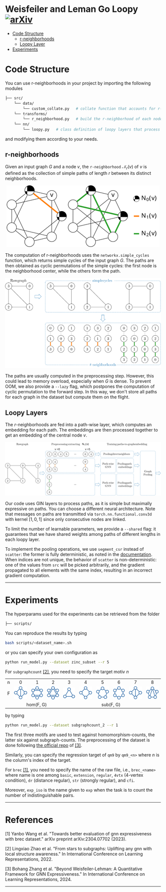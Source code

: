 # Weisfeiler and Leman Go Loopy <br>[![arXiv](https://img.shields.io/badge/arXiv-2403.13749-aa142d.svg?logo=arxiv&style=plastic)](https://arxiv.org/abs/2403.13749)
+ [Code Structure](#code-structure)
    - [r-neighborhoods](#r-neighborhoods)
    - [Loopy Layer](#loopy_layer)
+ [Experiments](#experiments)

# Code Structure
You can use r-neighborhoods in your project by importing the following modules
```bash
├── src/
    └── data/
        └── custom_collate.py   # collate function that accounts for r-neighborhoods
    └── transforms/
        └── r_neighborhood.py   # build the r-neighborhood of each node in the graph
    └── nn/
        └── loopy.py   # class definition of loopy layers that process r-neighborhoods
```
and modifying them according to your needs.

## r-neighborhoods
Given an input graph $G$ and a node $v$, the ``r-neighborhood`` $\mathcal{N}_r(v)$ of $v$ is defined as the collection of simple paths of length $r$ between its distinct neighborhoods.
<center>
<img src="imgs/Nr.svg">
</center>

The computation of r-neighborhoods uses the ``networkx.simple_cycles`` function, which returns simple cycles of the input graph $G$. The paths are then obtained as cyclic permutations of the simple cycles: the first node is the neighborhood center, while the others form the path.
<center>
<img src="imgs/Nr_computation.svg">
</center>

The paths are usually computed in the preprocessing step. However, this could lead to memory overload, especially when $G$ is dense. To prevent OOM, we also provide a ``--lazy`` flag, which postpones the computation of cyclic permutation to the forward step. In this way, we don't store all paths for each graph in the dataset but compute them on the flight.

## Loopy Layers
The $r$-neighborhoods are fed into a path-wise layer, which computes an embedding for each path. The embeddings are then processed together to get an embedding of the central node $v$.
<center>
<img src="imgs/lMPNN.svg">
</center>

Our code uses GIN layers to process paths, as it is simple but maximally expressive on paths. You can choose a different neural architecture. Note that messages on paths are transmitted via ``torch.nn.functional.conv3d`` with kernel $[1, 0, 1]$ since only consecutive nodes are linked.

To limit the number of learnable parameters, we provide a ``--shared`` flag: it guarantees that we have shared weights among paths of different lengths in each loopy layer.

To implement the pooling operations, we use ``segment_csr``  instead of ``scatter``: the former is fully deterministic, as noted in the [documentation](https://pytorch-scatter.readthedocs.io/en/latest/functions/segment_csr.html). When indices are not unique, the behavior of ``scatter`` is non-deterministic: one of the values from ``src`` will be picked arbitrarily, and the gradient propagated to all elements with the same index, resulting in an incorrect gradient computation.

---

# Experiments

The hyperparams used for the experiments can be retrieved from the folder
```bash
├── scripts/
```
You can reproduce the results by typing
```bash
bash scripts/<dataset_name>.sh
```
or you can specify your own configuration as
```bash
python run_model.py --dataset zinc_subset --r 5
```
For ``subgraphcount`` [[2]](#2), you need to specify the target motiv $n$

<center>
<table>
  <tr>
    <td><center>n</center></td>
    <td><center>0</center></td>
    <td><center>1</center></td>
    <td><center>2</center></td>
    <td><center>3</center></td>
    <td><center>4</center></td>
    <td><center>5</center></td>
    <td><center>6</center></td>
    <td><center>7</center></td>
    <td><center>8</center></td>
  </tr>
  <tr>
    <td><center>F</center></td>
    <td><center><img src="imgs/chordal_4.svg"></center></td>
    <td><center><img src="imgs/boat.svg"></center></td>
    <td><center><img src="imgs/chordal_6.svg"></center></td>
    <td><center><img src="imgs/cycle_3.svg"></center></td>
    <td><center><img src="imgs/cycle_4.svg"></center></td>
    <td><center><img src="imgs/cycle_5.svg"></center></td>
    <td><center><img src="imgs/cycle_6.svg"></center></td>
    <td><center><img src="imgs/chordal_4.svg"></center></td>
    <td><center><img src="imgs/chordal_5.svg"></center></td>
  </tr>
<tr>
    <td><center> </center></td>
    <td colspan="3"><center>hom(F, G)</center></td>
    <td colspan="6"><center>sub(F, G)</center></td>
  </tr>
</table>
</center>

by typing

```bash
python run_model.py --dataset subgraphcount_2 --r 1
```
The first three motifs are used to test against homomorphism-counts, the latter six against subgraph-counts. The preprocessing of the dataset is done following [the official repo](https://github.com/subgraph23/homomorphism-expressivity) of [[3]](#3).

Similarly, you can specify the regression target of ``qm9`` by ``qm9_<n>`` where $n$ is the column's index of the target. 

For ``brec`` [[1]](#1), you need to specify the name of the raw file, i.e., ``brec_<name>`` where name is one among ``basic``, ``extension``, ``regular``, ``4vtx`` (4-vertex condition), ``dr`` (distance regular), ``str`` (strongly regular), and ``cfi``. 

Moreover, ``exp_iso`` is the name given to ``exp`` when the task is to count the number of indistinguishable pairs.

---

# References
<a id="1">[1]</a> Yanbo Wang et al. "Towards better evaluation of gnn expressiveness with brec dataset." arXiv preprint arXiv:2304.07702 (2023).

<a id="2">[2]</a> Lingxiao Zhao et al. "From stars to subgraphs: Uplifting any gnn with local structure awareness." In International Conference on Learning Representations, 2022.

<a id="3">[3]</a> Bohang Zhang et al. "Beyond Weisfeiler-Lehman: A Quantitative Framework for GNN Expressiveness." In International Conference on Learning Representations, 2024.

---
